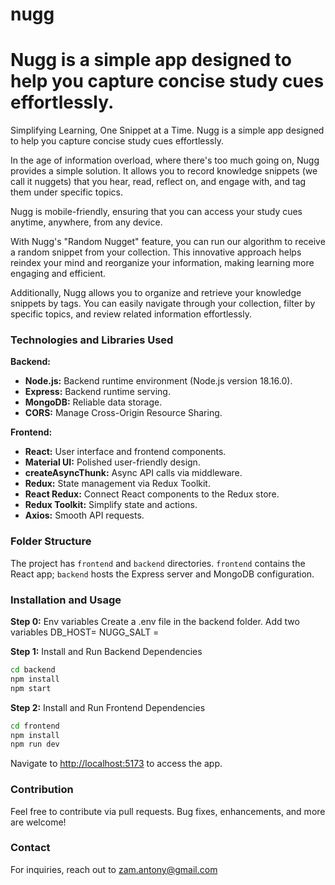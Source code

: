 # nugg
Nugg is a simple app designed to help you capture concise study cues effortlessly.
=======

Simplifying Learning, One Snippet at a Time.
Nugg is a simple app designed to help you capture concise study cues effortlessly.

In the age of information overload, where there's too much going on, Nugg provides a simple solution. It allows you to record knowledge snippets (we call it nuggets) that you hear, read, reflect on, and engage with, and tag them under specific topics.

Nugg is mobile-friendly, ensuring that you can access your study cues anytime, anywhere, from any device.

With Nugg's "Random Nugget" feature, you can run our algorithm to receive a random snippet from your collection. This innovative approach helps reindex your mind and reorganize your information, making learning more engaging and efficient.

Additionally, Nugg allows you to organize and retrieve your knowledge snippets by tags. You can easily navigate through your collection, filter by specific topics, and review related information effortlessly.

### Technologies and Libraries Used

**Backend:**
- **Node.js:** Backend runtime environment (Node.js version 18.16.0).
- **Express:** Backend runtime serving.
- **MongoDB:** Reliable data storage.
- **CORS:** Manage Cross-Origin Resource Sharing.

**Frontend:**
- **React:** User interface and frontend components.
- **Material UI:** Polished user-friendly design.
- **createAsyncThunk:** Async API calls via middleware.
- **Redux:** State management via Redux Toolkit.
- **React Redux:** Connect React components to the Redux store.
- **Redux Toolkit:** Simplify state and actions.
- **Axios:** Smooth API requests.

### Folder Structure

The project has `frontend` and `backend` directories. `frontend` contains the React app; `backend` hosts the Express server and MongoDB configuration.

### Installation and Usage

**Step 0:** Env variables
Create a .env file in the backend folder.
Add two variables
DB_HOST=<Define your mongodb host>
NUGG_SALT = <Define the salt you need to use in password encryption>


**Step 1:** Install and Run Backend Dependencies
```bash
cd backend
npm install
npm start

```
**Step 2:** Install and Run Frontend Dependencies
```bash
cd frontend
npm install
npm run dev

```
Navigate to [http://localhost:5173](http://localhost:5173) to access the app.

### Contribution

Feel free to contribute via pull requests. Bug fixes, enhancements, and more are welcome!

### Contact

For inquiries, reach out to zam.antony@gmail.com


